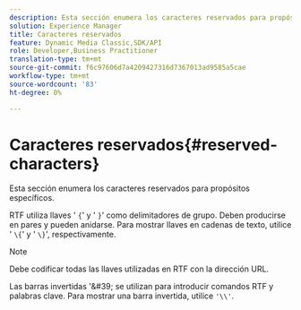 ```yaml
---
description: Esta sección enumera los caracteres reservados para propósitos específicos.
solution: Experience Manager
title: Caracteres reservados
feature: Dynamic Media Classic,SDK/API
role: Developer,Business Practitioner
translation-type: tm+mt
source-git-commit: f6c97606d7a4209427316d7367013ad9585a5cae
workflow-type: tm+mt
source-wordcount: '83'
ht-degree: 0%

---
```



# Caracteres reservados{#reserved-characters}

Esta sección enumera los caracteres reservados para propósitos específicos.

RTF utiliza llaves &#39; `{`&#39; y &#39; `}`&#39; como delimitadores de grupo. Deben producirse en pares y pueden anidarse. Para mostrar llaves en cadenas de texto, utilice &#39; `\{`&#39; y &#39; `\}`&#39;, respectivamente.

>[!NOTE]
>
>Debe codificar todas las llaves utilizadas en RTF con la dirección URL.

Las barras invertidas &#39;\&#39; se utilizan para introducir comandos RTF y palabras clave. Para mostrar una barra invertida, utilice `'\\'`.
